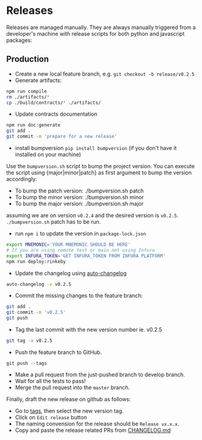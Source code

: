 # Releases

Releases are managed manually. They are always manually triggered from a developer's machine with release scripts for both python and javascript packages:

## Production

- Create a new local feature branch, e.g. `git checkout -b release/v0.2.5`
- Generate artifacts:
```bash
npm run compile
rm ./artifacts/*
cp ./build/contracts/* ./artifacts/
```
- Update contracts documentation
```bash
npm run doc:generate
git add .
git commit -m 'prepare for a new release'
```

- install bumpversion `pip install bumpversion` (if you don't have it installed on your machine)

Use the `bumpversion.sh` script to bump the project version. You can execute the script using {major|minor|patch} as first argument to bump the version accordingly:

- To bump the patch version: ./bumpversion.sh patch
- To bump the minor version: ./bumpversion.sh minor
- To bump the major version: ./bumpversion.sh major

assuming we are on version `v0.2.4` and the desired version is `v0.2.5`. `./bumpversion.sh` patch has to be run.

- run `npm i` to update the version in `package-lock.json`


```bash
export MNEMONIC='YOUR MNEMONIC SHOULD BE HERE'
# If you are using remote test or main net using Infura
export INFURA_TOKEN='GET INFURA_TOKEN FROM INFURA PLATFORM' 
npm run deploy:rinkeby
```
- Update the changelog using [auto-changelog](https://github.com/CookPete/auto-changelog)
```bash
auto-changelog -v v0.2.5
```
- Commit the missing changes to the feature branch:

```bash
git add .
git commit -m 'v0.2.5'
git push
```
- Tag the last commit with the new version number ie. v0.2.5
```bash
git tag -a v0.2.5
```
- Push the feature branch to GitHub.
```
git push --tags
```
- Make a pull request from the just-pushed branch to develop branch.
- Wait for all the tests to pass!
- Merge the pull request into the `master` branch.

Finally, draft the new release on github as follows:
- Go to [tags](https://github.com/oceanprotocol/ocean-contracts/tags), then select the new version tag.
- Click on `Edit release` button
- The naming convension for the release should be `Release vx.x.x`.
- Copy and paste the release related PRs from [CHANGELOG.md](../CHANGELOG.md) 